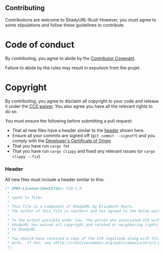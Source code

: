 Contributing
------------
Contributions are welcome to ShadyURL-Rust! However, you must agree to some stipulations and follow these guidelines to contribute.

Code of conduct
===============
By contributing, you agree to abide by the [Contributor Covenant](/CODE_OF_CONDUCT.md).

Failure to abide by the rules may result in expulsion from the projet.

Copyright
==========
By contributing, you agree to disclaim all copyright to your code and release it under the [CC0 waiver](https://creativecommons.org/share-your-work/public-domain/cc0/). You also agree you have all the relevant rights to do so.

You must ensure the following before submitting a pull request:
* That all new files have a header similar to the [header](#header) shown here.
* Ensure all your commits are signed off (`git commit --signoff`) and you comply with the [Developer's Certificate of Origin](/DCO.txt)
* That you have run `cargo fmt`
* That you have run `cargo clippy` and fixed any relevant issues (or `cargo clippy --fix`)

### Header
All new files must include a header similar to this:

```rust
/* SPDX-License-Identifier: CC0-1.0
 *
 * <path to file>
 *
 * This file is a component of ShadyURL by Elizabeth Myers.
 * The author of this file is <author> and has agreed to the below waiver.
 *
 * To the extent possible under law, the person who associated CC0 with
 * ShadyURL has waived all copyright and related or neighboring rights
 * to ShadyURL.
 *
 * You should have received a copy of the CC0 legalcode along with this
 * work.  If not, see <http://creativecommons.org/publicdomain/zero/1.0/>.
 */

```
